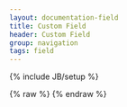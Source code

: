 ```yaml
---
layout: documentation-field
title: Custom Field
header: Custom Field
group: navigation
tags: field
---
```

{% include JB/setup %}

<div id="field9"> </div>
{% raw %}
<script type="text/javascript" id="field9-script">
var data = {
    "virtual_custom_77": "<p><strong>test gras</strong></p>\n\n<p><em>test italique</em></p>\n\n<p><s><em>test barr&eacute;</em></s></p>\n"
};
var schema = {
    "title": "Processing",
    "description": "Processing Object Schema.",
    "type": "object",
    "properties": {
        "title": {
            "title": "Finalité principale",
            "type": "string",
            "maxLength": 200
        },
        "virtual_custom_77": {
            "title": "Test Display",
            "type": "any"
        }
    }
};
var options = {
    "form": {
        "attributes": {
            "action": "/includes/components/form/post.php",
            "method": "post"
        },
        "buttons": {
            "refresh": {
                "title": "Refresh",
                "click": function() {
                    this.topControl.childrenByPropertyId["virtual_custom_77"].refresh();
                }
            }
        }
    },
    "fields": {
        "virtual_custom_77": {
            "view": "bootstrap-display-horizontal",
            "order": 1
        },
        "title": {
            "order": 0,
            "disallowOnlyEmptySpaces": true,
            "helper": "D&eacute;terminer la finalit&eacute; principale du traitement"
        }
    },
    "hideInitValidationError": true
};
var view = {
    "parent": "bootstrap-edit-horizontal",
    "layout": {
        "template": "<div>\n<nav class=\"navbar navbar-default\" role=\"navigation\">\n\t<div class=\"container-fluid\">\n\t\t<!-- Brand and toggle get grouped for better mobile display -->\n\t\t<div class=\"navbar-header\">\n\t\t\t<button type=\"button\" class=\"navbar-toggle collapsed\" data-toggle=\"collapse\" data-target=\"#center-navbar-collapse\">\n\t\t\t\t<span class=\"sr-only\">Toggle navigation</span>\n\t\t\t\t<span class=\"icon-bar\"></span>\n\t\t\t\t<span class=\"icon-bar\"></span>\n\t\t\t\t<span class=\"icon-bar\"></span>\n\t\t\t</button>\n\t\t\t<a class=\"navbar-brand\" href=\"#\"><span class=\"glyphicon glyphicon-star\" title=\"Favori\"></span></a>\n\t\t</div>\n\n\t\t<!-- Collect the nav links, forms, and other content for toggling -->\n\t\t<div class=\"collapse navbar-collapse\" id=\"center-navbar-collapse\">\n\t\t\t<div class=\"nav navbar-nav navbar-left\" id=\"center-toolset-1\"></div>\r\n\t\t\t<div class=\"nav navbar-nav navbar-left\" id=\"center-toolset-2\"></div>\n\t\t</div><!-- /.navbar-collapse -->\n\t</div><!-- /.container-fluid -->\n</nav>\n<div class=\"row\">\n<div class=\"col-md-12\" id=\"center-header\"></div>\n</div>\n<div class=\"row\">\n<div class=\"col-md-12\" id=\"center-tab-1-content\"></div>\n</div>\n<div class=\"row\">\n<div class=\"col-md-12\" id=\"center-footer\"></div>\n</div>\n</div>",
        "bindings": {
            "title": "center-tab-1-content",
            "virtual_custom_77": "center-tab-1-content"
        }
    }
};
$('#field9').alpaca({
    "data": data,
    "schema": schema,
    "options": options,
    "view": view
});
</script>
{% endraw %}
